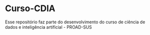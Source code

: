 # Curso-CDIA
Esse repositório faz parte do desenvolvimento do curso de ciência de dados e inteligência artificial - PROAD-SUS
